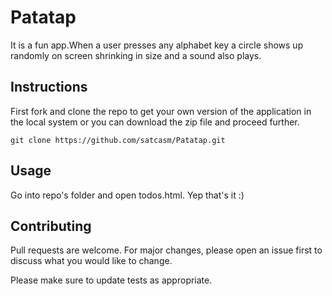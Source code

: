# Patatap
It is a fun app.When a user presses any alphabet key a circle
shows up randomly on screen shrinking in size
and a sound also plays.


## Instructions

First fork and clone the repo to get your own version of the application in the local system or you can download the zip file and proceed further.

```
git clone https://github.com/satcasm/Patatap.git 
```


## Usage

Go into repo's folder and open todos.html. 
Yep that's it :)

## Contributing

Pull requests are welcome. For major changes, please open an issue first to discuss what you would like to change.

Please make sure to update tests as appropriate.
